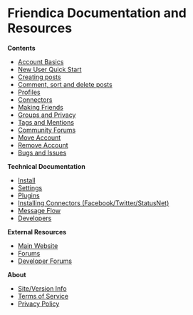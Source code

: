 Friendica Documentation and Resources
=====================================


**Contents**

* [Account Basics](help/Account-Basics)
* [New User Quick Start](help/Quick-Start-guide)
* [Creating posts](help/Text_editor)
* [Comment, sort and delete posts](help/Text_comment)
* [Profiles](help/Profiles)
* [Connectors](help/Connectors)
* [Making Friends](help/Making-Friends)
* [Groups and Privacy](help/Groups-and-Privacy)
* [Tags and Mentions](help/Tags-and-Mentions)
* [Community Forums](help/Forums)
* [Move Account](help/Move-Account)
* [Remove Account](help/Remove-Account)
* [Bugs and Issues](help/Bugs-and-Issues)

**Technical Documentation**

* [Install](help/Install)
* [Settings](help/Settings)
* [Plugins](help/Plugins)
* [Installing Connectors (Facebook/Twitter/StatusNet)](help/Installing-Connectors)
* [Message Flow](help/Message-Flow)
* [Developers](help/Developers)


**External Resources**

* [Main Website](http://friendica.com)
* [Forums](http://groups.google.com/group/friendica)
* [Developer Forums](http://groups.google.com/group/friendica-dev)

**About**

* [Site/Version Info](friendica)
* [Terms of Service](tos.html)
* [Privacy Policy](privacy.html)

